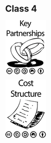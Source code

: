 # Class 4

![Key Partners](./Key-Partnerships-Inline-Sized.png)

![Cost Structure](./Cost-Structure-Inline.png)